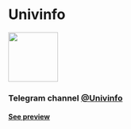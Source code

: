 # Univinfo

<img src="./Files/iconicon.gif" width="100">

### Telegram channel [@Univinfo](https://t.me/Univinfo)

#### [See preview](https://t.me/s/Univinfo)
